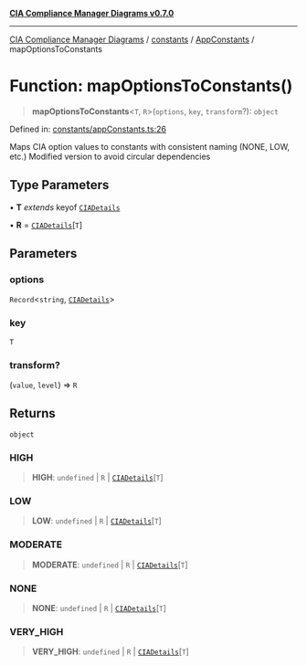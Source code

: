 [**CIA Compliance Manager Diagrams v0.7.0**](../../../../README.md)

***

[CIA Compliance Manager Diagrams](../../../../modules.md) / [constants](../../../README.md) / [AppConstants](../README.md) / mapOptionsToConstants

# Function: mapOptionsToConstants()

> **mapOptionsToConstants**\<`T`, `R`\>(`options`, `key`, `transform`?): `object`

Defined in: [constants/appConstants.ts:26](https://github.com/Hack23/cia-compliance-manager/blob/959ad507202d1cb78ada77cec76006b099ceca7d/src/constants/appConstants.ts#L26)

Maps CIA option values to constants with consistent naming (NONE, LOW, etc.)
Modified version to avoid circular dependencies

## Type Parameters

• **T** *extends* keyof [`CIADetails`](../../../../types/cia/interfaces/CIADetails.md)

• **R** = [`CIADetails`](../../../../types/cia/interfaces/CIADetails.md)\[`T`\]

## Parameters

### options

`Record`\<`string`, [`CIADetails`](../../../../types/cia/interfaces/CIADetails.md)\>

### key

`T`

### transform?

(`value`, `level`) => `R`

## Returns

`object`

### HIGH

> **HIGH**: `undefined` \| `R` \| [`CIADetails`](../../../../types/cia/interfaces/CIADetails.md)\[`T`\]

### LOW

> **LOW**: `undefined` \| `R` \| [`CIADetails`](../../../../types/cia/interfaces/CIADetails.md)\[`T`\]

### MODERATE

> **MODERATE**: `undefined` \| `R` \| [`CIADetails`](../../../../types/cia/interfaces/CIADetails.md)\[`T`\]

### NONE

> **NONE**: `undefined` \| `R` \| [`CIADetails`](../../../../types/cia/interfaces/CIADetails.md)\[`T`\]

### VERY\_HIGH

> **VERY\_HIGH**: `undefined` \| `R` \| [`CIADetails`](../../../../types/cia/interfaces/CIADetails.md)\[`T`\]
